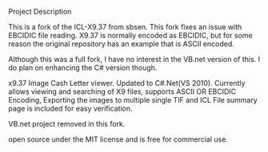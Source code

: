 Project Description

This is a fork of the ICL-X9.37 from sbsen. This fork fixes an issue with EBCIDIC file reading. X9.37 is normally encoded as EBCIDIC,  but for some reason the original repository has an example that is ASCII encoded.

Although this was a full fork, I have no interest in the VB.net version of this. I do plan on enhancing the C# version though.

x9.37 Image Cash Letter viewer. Updated to C#.Net(VS 2010). Currently allows viewing and searching of X9 files, supports ASCII OR EBCIDIC Encoding, Exporting the images to multiple single TIF and ICL File summary page is included for easy verification. 

VB.net project removed in this fork.

open source under the MIT license and is free for commercial use.

